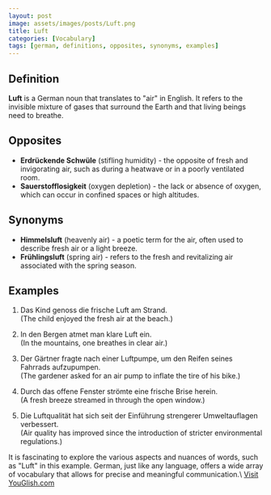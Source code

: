 ```yaml
---
layout: post
image: assets/images/posts/Luft.png
title: Luft
categories: [Vocabulary]
tags: [german, definitions, opposites, synonyms, examples]
---
```


## Definition

**Luft** is a German noun that translates to "air" in English. It refers to the invisible mixture of gases that surround the Earth and that living beings need to breathe.

## Opposites

- **Erdrückende Schwüle** (stifling humidity) - the opposite of fresh and invigorating air, such as during a heatwave or in a poorly ventilated room.
- **Sauerstofflosigkeit** (oxygen depletion) - the lack or absence of oxygen, which can occur in confined spaces or high altitudes.

## Synonyms

- **Himmelsluft** (heavenly air) - a poetic term for the air, often used to describe fresh air or a light breeze.
- **Frühlingsluft** (spring air) - refers to the fresh and revitalizing air associated with the spring season.

## Examples

1. Das Kind genoss die frische Luft am Strand.\
   (The child enjoyed the fresh air at the beach.)

2. In den Bergen atmet man klare Luft ein.\
   (In the mountains, one breathes in clear air.)

3. Der Gärtner fragte nach einer Luftpumpe, um den Reifen seines Fahrrads aufzupumpen.\
   (The gardener asked for an air pump to inflate the tire of his bike.)

4. Durch das offene Fenster strömte eine frische Brise herein.\
   (A fresh breeze streamed in through the open window.)

5. Die Luftqualität hat sich seit der Einführung strengerer Umweltauflagen verbessert.\
   (Air quality has improved since the introduction of stricter environmental regulations.)

It is fascinating to explore the various aspects and nuances of words, such as "Luft" in this example. German, just like any language, offers a wide array of vocabulary that allows for precise and meaningful communication.\ <a id="yg-widget-0" class="youglish-widget" data-query="Luft" data-lang="german" data-components="8412" data-auto-start="0" data-bkg-color="theme_light" data-title="How%20to%20pronounce%20Luft%20in%20German"  rel="nofollow" href="https://youglish.com">Visit YouGlish.com</a><script async src="https://youglish.com/public/emb/widget.js" charset="utf-8"></script>